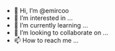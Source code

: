 - 👋 Hi, I’m @emircoo
- 👀 I’m interested in ...
- 🌱 I’m currently learning ...
- 💞️ I’m looking to collaborate on ...
- 📫 How to reach me ...

<!---
emircoo/emircoo is a ✨ special ✨ repository because its `README.md` (this file) appears on your GitHub profile.
You can click the Preview link to take a look at your changes.
--->
